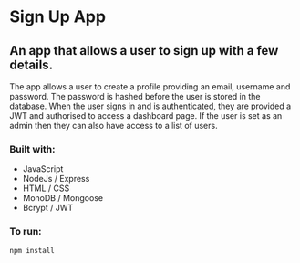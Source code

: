 # Sign Up App

## An app that allows a user to sign up with a few details. 

The app allows a user to create a profile providing an email, username and password. The password is hashed before the user is stored in the database. When the user signs in and is authenticated, they are provided a JWT and authorised to access a dashboard page. If the user is set as an admin then they can also have access to a list of users.

### Built with:
- JavaScript
- NodeJs / Express
- HTML / CSS
- MonoDB / Mongoose
- Bcrypt / JWT

### To run:

`npm install`

